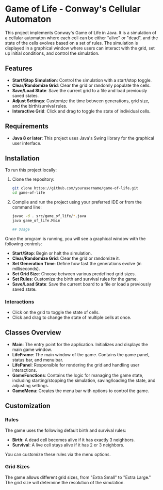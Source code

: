 # Game of Life - Conway's Cellular Automaton

This project implements Conway's Game of Life in Java. It is a simulation of a cellular automaton where 
each cell can be either "alive" or "dead", and the state of the cells evolves based on a set of rules.
The simulation is displayed in a graphical window where users can interact with the grid, set up 
initial conditions, and control the simulation.

## Features

- **Start/Stop Simulation**: Control the simulation with a start/stop toggle.
- **Clear/Randomize Grid**: Clear the grid or randomly populate the cells.
- **Save/Load State**: Save the current grid to a file and load previously saved states.
- **Adjust Settings**: Customize the time between generations, grid size, and the birth/survival rules.
- **Interactive Grid**: Click and drag to toggle the state of individual cells.

## Requirements

- **Java 8 or later**: This project uses Java's Swing library for the graphical user interface.

## Installation

To run this project locally:

1. Clone the repository:
   ```bash
   git clone https://github.com/yourusername/game-of-life.git
   cd game-of-life

2. Compile and run the project using your preferred IDE or from the command line:
   ```bash
   javac -d . src/game_of_life/*.java
   java game_of_life.Main

   ## Usage

Once the program is running, you will see a graphical window with the following controls:

- **Start/Stop**: Begin or halt the simulation.
- **Clear/Randomize Grid**: Clear the grid or randomize it.
- **Set Generation Time**: Define how fast the generations evolve (in milliseconds).
- **Set Grid Size**: Choose between various predefined grid sizes.
- **Set Rules**: Customize the birth and survival rules for the game.
- **Save/Load State**: Save the current board to a file or load a previously saved state.

### Interactions

- Click on the grid to toggle the state of cells.
- Click and drag to change the state of multiple cells at once.

## Classes Overview

- **Main**: The entry point for the application. Initializes and displays the main game window.
- **LifeFrame**: The main window of the game. Contains the game panel, status bar, and menu bar.
- **LifePanel**: Responsible for rendering the grid and handling user interactions.
- **GameFunctions**: Contains the logic for managing the game state, including starting/stopping the simulation, saving/loading the state, and adjusting settings.
- **GameMenu**: Creates the menu bar with options to control the game.

## Customization

### Rules

The game uses the following default birth and survival rules:

- **Birth**: A dead cell becomes alive if it has exactly 3 neighbors.
- **Survival**: A live cell stays alive if it has 2 or 3 neighbors.

You can customize these rules via the menu options.

### Grid Sizes

The game allows different grid sizes, from "Extra Small" to "Extra Large." The grid size will determine the resolution of the simulation.
